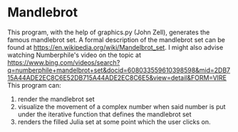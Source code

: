 # Mandlebrot
This program, with the help of graphics.py (John Zell), generates the famous mandlebrot set. A formal description of the mandlebrot set can be found at https://en.wikipedia.org/wiki/Mandelbrot_set. I might also advise watching Numberphile's video on the topic at https://www.bing.com/videos/search?q=numberphile+mandelbrot+set&docid=608033559610398598&mid=2DB715A44ADE2EC8C6E52DB715A44ADE2EC8C6E5&view=detail&FORM=VIRE
This program can:
  1. render the mandlebrot set
  2. visualize the movement of a complex number when said number is put under the iterative function that defines the mandlebrot set
  3. renders the filled Julia set at some point which the user clicks on.
